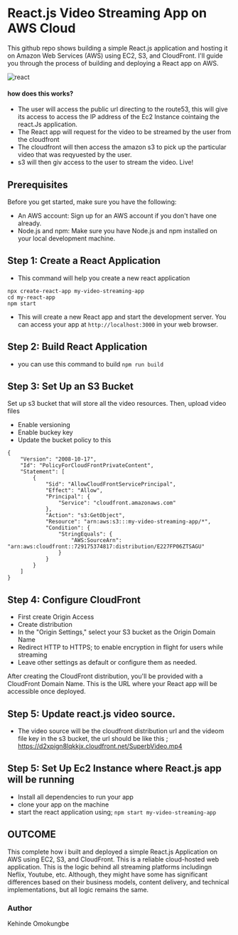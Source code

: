 # React.js Video Streaming App on AWS Cloud

This github repo shows building a simple React.js application and hosting it on Amazon Web Services (AWS) using EC2, S3, and CloudFront. I'll guide you through the process of building and deploying a React app on AWS.

![react](https://github.com/OK-CodeClinic/Build_a_Video_Streaming_App_on_AWS_Cloud/assets/100064229/71745397-85af-4f5a-b58f-4a3c5edffe3a)
#### how does this works?
- The user will access the public url directing to the route53, this will give its access to access the IP address of the Ec2 Instance cointaing the react.Js application.
- The React app will request for the video to be streamed by the user from the cloudfront
- The cloudfront will then access the amazon s3 to pick up the particular video that was reqyuested by the user.
- s3 will then giv access to the user to stream the video. Live!

## Prerequisites
Before you get started, make sure you have the following:
- An AWS account: Sign up for an AWS account if you don't have one already.
- Node.js and npm: Make sure you have Node.js and npm installed on your local development machine.

## Step 1: Create a React Application
- This command will help you create a new react application
```
npx create-react-app my-video-streaming-app
cd my-react-app
npm start

```

- This will create a new React app and start the development server. You can access your app at ```http://localhost:3000``` in your web browser.

## Step 2: Build React Application
- you can use this command to build
 ```npm run build```

## Step 3: Set Up an S3 Bucket
Set up s3 bucket that will store all the video resources. Then, upload video files
- Enable versioning
- Enable buckey key
- Update the bucket policy to this
```
{
    "Version": "2008-10-17",
    "Id": "PolicyForCloudFrontPrivateContent",
    "Statement": [
        {
            "Sid": "AllowCloudFrontServicePrincipal",
            "Effect": "Allow",
            "Principal": {
                "Service": "cloudfront.amazonaws.com"
            },
            "Action": "s3:GetObject",
            "Resource": "arn:aws:s3:::my-video-streaming-app/*",
            "Condition": {
                "StringEquals": {
                    "AWS:SourceArn": "arn:aws:cloudfront::729175374817:distribution/E227FP06ZTSAGU"
                }
            }
        }
    ]
}

```

## Step 4: Configure CloudFront
- First create Origin Access
- Create distribution 
- In the "Origin Settings," select your S3 bucket as the Origin Domain Name
- Redirect HTTP to HTTPS;  to enable encryption in flight for users while streaming
- Leave other settings as default or configure them as needed.

After creating the CloudFront distribution, you'll be provided with a CloudFront Domain Name. This is the URL where your React app will be accessible once deployed.

## Step 5: Update react.js video source.
- The video source will be the cloudfront distribution url and the videom file key in the s3 bucket, the url should be like this ; https://d2xpign8lqkkjx.cloudfront.net/SuperbVideo.mp4


## Step 5: Set Up Ec2 Instance where React.js app will be running
- Install all dependencies to run your app
- clone your app on the machine
- start the react application using;
 ```npm start my-video-streaming-app```


 ## OUTCOME


This complete how i built and deployed a simple React.js Application on AWS using EC2, S3, and CloudFront. This is a  reliable cloud-hosted web application. This is the logic behind all streaming platforms includingn Neflix, Youtube, etc. Although, they might have some has significant differences based on their business models, content delivery, and technical implementations, but all logic remains the same.

 ### Author
Kehinde Omokungbe
